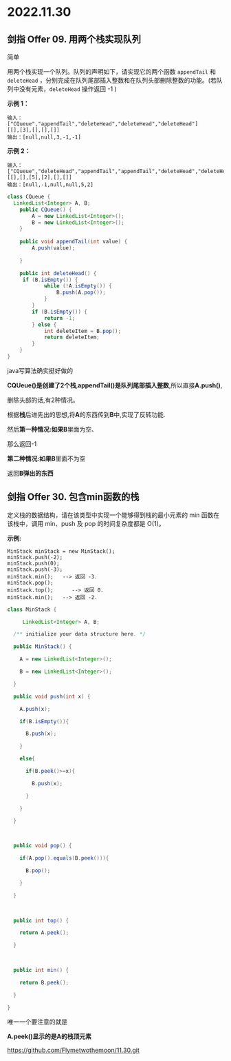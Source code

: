 # 2022.11.30

## 剑指 Offer 09. 用两个栈实现队列



简单

用两个栈实现一个队列。队列的声明如下，请实现它的两个函数 `appendTail` 和 `deleteHead` ，分别完成在队列尾部插入整数和在队列头部删除整数的功能。(若队列中没有元素，`deleteHead` 操作返回 -1 )

 

**示例 1：**

```
输入：
["CQueue","appendTail","deleteHead","deleteHead","deleteHead"]
[[],[3],[],[],[]]
输出：[null,null,3,-1,-1]
```

**示例 2：**

```
输入：
["CQueue","deleteHead","appendTail","appendTail","deleteHead","deleteHead"]
[[],[],[5],[2],[],[]]
输出：[null,-1,null,null,5,2]
```

```java
class CQueue {
  LinkedList<Integer> A, B;
    public CQueue() {
        A = new LinkedList<Integer>();
        B = new LinkedList<Integer>();
    }
    
    public void appendTail(int value) {
        A.push(value);

    }
    
    public int deleteHead() {
     if (B.isEmpty()) {
            while (!A.isEmpty()) {
                B.push(A.pop());
            }
        } 
        if (B.isEmpty()) {
            return -1;
        } else {
            int deleteItem = B.pop();
            return deleteItem;
        }
    }
}
```

java写算法确实挺好做的

**CQUeue()**是创建了2个**栈**,**appendTail()**是**队列尾部插入整数**,所以直接**A.push()**,

删除头部的话,有2种情况。

根据**栈**后进先出的思想,将**A**的东西传到**B**中,实现了反转功能.

然后**第一种情况:**如果**B**里面为空、

那么返回-1

**第二种情况:**如果**B**里面不为空

返回**B弹出的东西**



## 剑指 Offer 30. 包含min函数的栈

定义栈的数据结构，请在该类型中实现一个能够得到栈的最小元素的 min 函数在该栈中，调用 min、push 及 pop 的时间复杂度都是 O(1)。

**示例:**

```
MinStack minStack = new MinStack();
minStack.push(-2);
minStack.push(0);
minStack.push(-3);
minStack.min();   --> 返回 -3.
minStack.pop();
minStack.top();      --> 返回 0.
minStack.min();   --> 返回 -2.
```

```java
class MinStack {

​     LinkedList<Integer> A, B;

  /** initialize your data structure here. */

  public MinStack() {

​    A = new LinkedList<Integer>();

​    B = new LinkedList<Integer>();

  }

  public void push(int x) {

​    A.push(x);

​    if(B.isEmpty()){

​      B.push(x);

​    }

​    else{

​      if(B.peek()>=x){

​        B.push(x);

​      }

​    }

  }

  

  public void pop() {

​    if(A.pop().equals(B.peek())){

​      B.pop();

​    }

  }

  

  public int top() {

​    return A.peek();

  }

  

  public int min() {

​    return B.peek();

  }

}
```

唯一一个要注意的就是

**A.peek()**显示的是**A的栈顶元素**

https://github.com/Flymetwothemoon/11.30.git